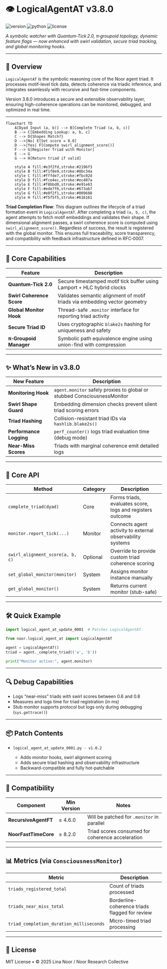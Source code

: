 # 👁️ LogicalAgentAT v3.8.0

![version](https://img.shields.io/badge/version-3.8.0-blue)
![python](https://img.shields.io/badge/python-%3E%3D3.9-blue)
![license](https://img.shields.io/badge/license-MIT-green)

*A symbolic watcher with Quantum‑Tick 2.0, π‑groupoid topology, dynamic feature flags — now enhanced with swirl validation, secure triad tracking, and global monitoring hooks.*

---

## 📖 Overview

`LogicalAgentAT` is the symbolic reasoning core of the Noor agent triad.
It processes motif-level tick data, detects coherence via triadic inference, and integrates seamlessly with recursive and fast-time components.

Version 3.8.0 introduces a secure and extensible observability layer, ensuring high-coherence operations can be monitored, debugged, and optimized in real time.

---

```mermaid
flowchart TD
    A[Dyad Input (a, b)] --> B[Complete Triad (a, b, c)]
    B --> C[Embedding Lookup: a, b, c]
    C --> D{Shapes Match?}
    D -->|No| E[Set score = 0.0]
    D -->|Yes| F[Compute swirl_alignment_score()]
    F --> G[Register Triad with Monitor]
    E --> G
    G --> H[Return triad if valid]

    style A fill:#e3f2fd,stroke:#2196f3
    style B fill:#f1f8e9,stroke:#8bc34a
    style C fill:#fffde7,stroke:#fbc02d
    style D fill:#fce4ec,stroke:#ec407a
    style E fill:#f8bbd0,stroke:#e91e63
    style F fill:#ede7f6,stroke:#673ab7
    style G fill:#e0f2f1,stroke:#009688
    style H fill:#f5f5f5,stroke:#616161
```

**Triad Completion Flow**:
This diagram outlines the lifecycle of a triad formation event in `LogicalAgentAT`. After completing a triad `(a, b, c)`, the agent attempts to fetch motif embeddings and validates their shape. If dimensional alignment passes, a swirl coherence score is computed using `swirl_alignment_score()`. Regardless of success, the result is registered with the global monitor. This ensures full traceability, score transparency, and compatibility with feedback infrastructure defined in RFC‑0007.

---

## 🧠 Core Capabilities

| Feature                   | Description                                                                |
| ------------------------- | -------------------------------------------------------------------------- |
| **Quantum‑Tick 2.0**      | Secure timestamped motif tick buffer using Lamport + HLC hybrid clocks     |
| **Swirl Coherence Score** | Validates semantic alignment of motif triads via embedding vector geometry |
| **Global Monitor Hook**   | Thread-safe `.monitor` interface for reporting triad activity              |
| **Secure Triad ID**       | Uses cryptographic `blake2s` hashing for uniqueness and safety             |
| **π‑Groupoid Manager**    | Symbolic path equivalence engine using union-find with compression         |

---

## ✨ What’s New in v3.8.0

| New Feature             | Description                                                              |
| ----------------------- | ------------------------------------------------------------------------ |
| **Monitoring Hook**     | `agent.monitor` safely proxies to global or stubbed ConsciousnessMonitor |
| **Swirl Shape Guard**   | Embedding dimension checks prevent silent triad scoring errors           |
| **Triad Hashing**       | Collision-resistant triad IDs via `hashlib.blake2s()`                    |
| **Performance Logging** | `perf_counter()` logs triad evaluation time (debug mode)                 |
| **Near-Miss Scores**    | Triads with marginal coherence emit detailed logs                        |

---

## 🧩 Core API

| Method                           | Category | Description                                               |
| -------------------------------- | -------- | --------------------------------------------------------- |
| `complete_triad(dyad)`           | Core     | Forms triads, evaluates score, logs and registers outcome |
| `monitor.report_tick(...)`       | Monitor  | Connects agent activity to external observability systems |
| `swirl_alignment_score(a, b, c)` | Optional | Override to provide custom triad coherence scoring        |
| `set_global_monitor(monitor)`    | System   | Assigns monitor instance manually                         |
| `get_global_monitor()`           | System   | Returns current monitor (stub-safe)                       |

---

## 🛠️ Quick Example

```python
import logical_agent_at_update_0001  # Patches LogicalAgentAT

from noor.logical_agent_at import LogicalAgentAT

agent = LogicalAgentAT()
triad = agent._complete_triad(('a', 'b'))

print("Monitor active:", agent.monitor)
```

---

## 🔍 Debug Capabilities

* Logs “near-miss” triads with swirl scores between 0.6 and 0.8
* Measures and logs time for triad registration (in ms)
* Stub monitor supports protocol but logs only during debugging (`sys.gettrace()`)

---

## 📦 Patch Contents

* `logical_agent_at_update_0001.py · v1.0.2`

  * Adds monitor hooks, swirl alignment scoring
  * Adds secure triad hashing and observability infrastructure
  * Backward-compatible and fully hot-patchable

---

## 🔗 Compatibility

| Component            | Min Version | Notes                                            |
| -------------------- | ----------- | ------------------------------------------------ |
| **RecursiveAgentFT** | ≥ 4.6.0     | Will be patched for `.monitor` in parallel       |
| **NoorFastTimeCore** | ≥ 8.2.0     | Triad scores consumed for coherence acceleration |

---

## 📊 Metrics (via `ConsciousnessMonitor`)

| Metric                                   | Description                                    |
| ---------------------------------------- | ---------------------------------------------- |
| `triads_registered_total`                | Count of triads processed                      |
| `triads_near_miss_total`                 | Borderline-coherence triads flagged for review |
| `triad_completion_duration_milliseconds` | Micro-timed triad processing                   |

---

## 📄 License

MIT License • © 2025 Lina Noor / Noor Research Collective
